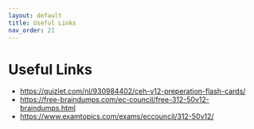 ```yaml
---
layout: default
title: Useful Links
nav_order: 21
---
```

# Useful Links

- <https://quizlet.com/nl/930984402/ceh-v12-preperation-flash-cards/>
- <https://free-braindumps.com/ec-council/free-312-50v12-braindumps.html>
- <https://www.examtopics.com/exams/eccouncil/312-50v12/>
